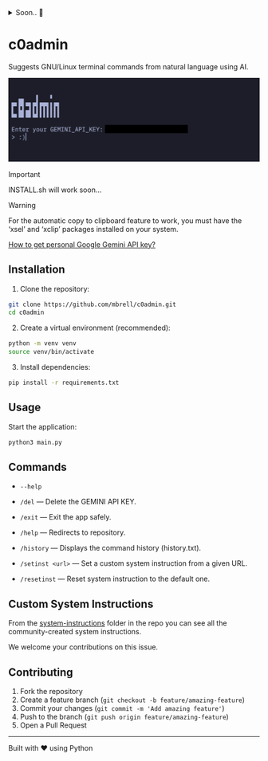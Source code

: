 <details>
  <summary>Soon.. 👀</summary>
  
  <img src=desktop.png>
  
  Of course after INSTALL.sh....

</details>

<p></p>

# c0admin

Suggests GNU/Linux terminal commands from natural language using AI.

![c0admin Banner](c0admin-banner.png)

> [!IMPORTANT]
> INSTALL.sh will work soon...

> [!WARNING]
> For the automatic copy to clipboard feature to work, you must have the ‘xsel’ and ‘xclip’ packages installed on your system.

[How to get personal Google Gemini API key?](https://github.com/mbrell/c0admin/blob/main/how-to-get-gemini-api-key.md)

## Installation

1. Clone the repository:
```bash
git clone https://github.com/mbrell/c0admin.git
cd c0admin
```

2. Create a virtual environment (recommended):
```bash
python -m venv venv
source venv/bin/activate 
```

3. Install dependencies:
```bash
pip install -r requirements.txt
```

## Usage

Start the application:
```bash
python3 main.py
```

## Commands

- `--help`

- `/del` — Delete the GEMINI API KEY.
- `/exit` — Exit the app safely.
- `/help` — Redirects to repository.
- `/history` — Displays the command history (history.txt).
- `/setinst <url>` — Set a custom system instruction from a given URL.
- `/resetinst` — Reset system instruction to the default one.

## Custom System Instructions

From the [system-instructions](https://github.com/mbrell/c0admin/tree/main/system-instructions) folder in the repo you can see all the community-created system instructions.

We welcome your contributions on this issue.

## Contributing

1. Fork the repository
2. Create a feature branch (`git checkout -b feature/amazing-feature`)
3. Commit your changes (`git commit -m 'Add amazing feature'`)
4. Push to the branch (`git push origin feature/amazing-feature`)
5. Open a Pull Request

---

Built with ❤️ using Python
